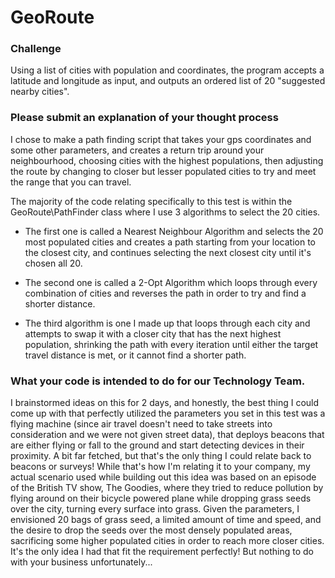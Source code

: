 # GeoRoute
### Challenge
Using a list of cities with population and coordinates, the program accepts a latitude and longitude as input, and outputs an ordered list of 20 "suggested nearby cities".

### Please submit an explanation of your thought process
I chose to make a path finding script that takes your gps coordinates and some other parameters, and creates a return trip around your neighbourhood, choosing cities with the highest populations, then adjusting the route by changing to closer but lesser populated cities to try and meet the range that you can travel.

The majority of the code relating specifically to this test is within the GeoRoute\PathFinder class where I use 3 algorithms to select the 20 cities.

* The first one is called a Nearest Neighbour Algorithm and selects the 20 most populated cities and creates a path starting from your location to the closest city, and continues selecting the next closest city until it's chosen all 20.

* The second one is called a 2-Opt Algorithm which loops through every combination of cities and reverses the path in order to try and find a shorter distance.

* The third algorithm is one I made up that loops through each city and attempts to swap it with a closer city that has the next highest population, shrinking the path with every iteration until either the target travel distance is met, or it cannot find a shorter path.

### What your code is intended to do for our Technology Team.
I brainstormed ideas on this for 2 days, and honestly, the best thing I could come up with that perfectly utilized the parameters you set in this test was a flying machine (since air travel doesn't need to take streets into consideration and we were not given street data), that deploys beacons that are either flying or fall to the ground and start detecting devices in their proximity. A bit far fetched, but that's the only thing I could relate back to beacons or surveys! While that's how I'm relating it to your company, my actual scenario used while building out this idea was based on an episode of the British TV show, The Goodies, where they tried to reduce pollution by flying around on their bicycle powered plane while dropping grass seeds over the city, turning every surface into grass. Given the parameters, I envisioned 20 bags of grass seed, a limited amount of time and speed, and the desire to drop the seeds over the most densely populated areas, sacrificing some higher populated cities in order to reach more closer cities. It's the only idea I had that fit the requirement perfectly! But nothing to do with your business unfortunately...
